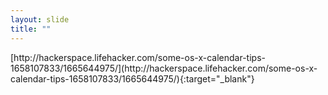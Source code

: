 ```yaml
---
layout: slide
title: ""
---
```


<section data-background-image="assets/images/Slide45.png" data-background-size="90%" data-background-position="center"></section>

<section markdown="1"> 
[http://hackerspace.lifehacker.com/some-os-x-calendar-tips-1658107833/1665644975/](http://hackerspace.lifehacker.com/some-os-x-calendar-tips-1658107833/1665644975/){:target="_blank"}  
</section>